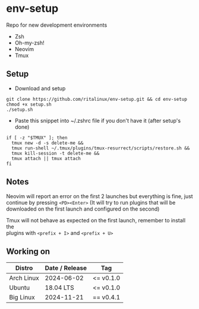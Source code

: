 # env-setup
Repo for new development environments
- Zsh
- Oh-my-zsh!
- Neovim
- Tmux

## Setup
- Download and setup
```
git clone https://github.com/ritalinux/env-setup.git && cd env-setup
chmod +x setup.sh
./setup.sh
```
- Paste this snippet into ~/.zshrc file if you don't have it (after setup's done)
```Shell script
if [ -z "$TMUX" ]; then
  tmux new -d -s delete-me && 
  tmux run-shell ~/.tmux/plugins/tmux-resurrect/scripts/restore.sh && 
  tmux kill-session -t delete-me && 
  tmux attach || tmux attach
fi
```

## Notes
Neovim will report an error on the first 2 launches but everything is fine, 
just continue by pressing `<PD><Enter>` (It will try to run plugins that will
be downloaded on the first launch and configured on the second)

Tmux will not behave as expected on the first launch, remember to install the  
plugins with `<prefix + I>` and `<prefix + U>`

## Working on 
| Distro                        | Date / Release              |      Tag    |
|-------------------------------|-----------------------------|-------------|
| Arch Linux                    | 2024-06-02                  |  <= v0.1.0  |
| Ubuntu                        | 18.04 LTS                   |  <= v0.1.0  |
| Big Linux                     | 2024-11-21                  |  == v0.4.1  |


